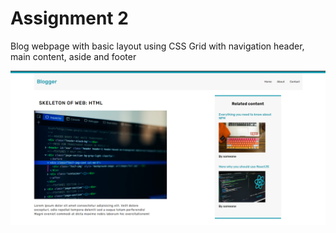 
# Assignment 2 

Blog webpage with basic layout using CSS Grid with navigation header, main content, aside and footer


![assignment 2](./assignment2.PNG)

